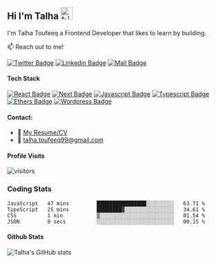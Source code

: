 ## Hi I'm Talha <img src="https://user-images.githubusercontent.com/1303154/88677602-1635ba80-d120-11ea-84d8-d263ba5fc3c0.gif" width="28px" height="28px" alt="hi">

I'm Talha Toufeeq a Frontend Developer that likes to learn by building.

:mailbox: Reach out to me!

[![Twitter Badge](https://img.shields.io/badge/-@_talhahaha_-1ca0f1?style=flat&labelColor=1ca0f1&logo=twitter&logoColor=white&link=https://twitter.com/Ipenywis)](https://twitter.com/_talhahaha_) [![Linkedin Badge](https://img.shields.io/badge/-Talha-0e76a8?style=flat&labelColor=0e76a8&logo=linkedin&logoColor=white)](https://www.linkedin.com/in/talha-toufeeq-8207551b4/) [![Mail Badge](https://img.shields.io/badge/-talha.toufeeq99-c0392b?style=flat&labelColor=c0392b&logo=gmail&logoColor=white)](mailto:talha.toufeeq99@gmail.com)

<!-- TODO: Add last video link -->

#### Tech Stack

<!-- TODO: Make technologies links takes you to repositories -->

[![React Badge](https://img.shields.io/badge/-React-61DBFB?style=for-the-badge&labelColor=black&logo=react&logoColor=61DBFB)](#) [![Next Badge](https://img.shields.io/badge/-Next-ffffff?style=for-the-badge&labelColor=black&logo=next.js&logoColor=ffffff)](#) [![Javascript Badge](https://img.shields.io/badge/-Javascript-F0DB4F?style=for-the-badge&labelColor=black&logo=javascript&logoColor=F0DB4F)](#) [![Typescript Badge](https://img.shields.io/badge/-Typescript-007acc?style=for-the-badge&labelColor=black&logo=typescript&logoColor=007acc)](#) [![Ethers Badge](https://img.shields.io/badge/-Ethersjs-3C873A?style=for-the-badge&labelColor=black&logo=ethereum&logoColor=3C873A)](#) [![Wordpress Badge](https://img.shields.io/badge/-wordpress-e535ab?style=for-the-badge&labelColor=black&logo=wordpress&logoColor=e535ab)](#)

#### Contact:

- :paperclip: [My Resume/CV](https://github.com/Talhaaa99/Talhaaa99/blob/master/resumes/Talha_Resume2023.pdf)
- :email: talha.toufeeq99@gmail.com

#### Profile Visits

![visitors](https://visitor-badge.glitch.me/badge?page_id=Talhaaa99.Talhaaa99&left_color=black&right_color=orange)

### Coding Stats

<!--START_SECTION:waka-->

```text
JavaScript   47 mins         ████████████████░░░░░░░░░   63.71 %
TypeScript   25 mins         ████████▓░░░░░░░░░░░░░░░░   34.61 %
CSS          1 min           ▒░░░░░░░░░░░░░░░░░░░░░░░░   01.54 %
JSON         0 secs          ░░░░░░░░░░░░░░░░░░░░░░░░░   00.15 %
```

<!--END_SECTION:waka-->

#### Github Stats

![Talha's GitHub stats](https://github-readme-stats.vercel.app/api?username=Talhaaa99&show_icons=true&theme=dark&hide=contribs,prs)
